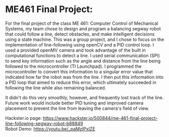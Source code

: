 # ME461 Final Project:

For the final project of the class ME 461: Computer Control of Mechanical Systems, my team chose to design and program a balancing segway robot that could follow a line, detect obstacles, and make intelligent decisions using a state machine. This was a group project, and I chose to focus on the implementation of line-following using openCV and a PID control loop. I used a provided openMV camera and took advantage of the built in computational functions to detect a line. I used serial communication (SPI) to send key information such as the angle and distance from the line being followed to the microcontroller (TI Launchpad). I programmed the microcontroller to convert this information to a singular error value that indicated how far the robot was from the line. I then put this information into a PID loop that aimed to reduce this error, which ultimately succeeded in following the line while also remaining balanced.

It didn't do this very smoothly, however, and frequently lost track of the line. Future work would include better PID tuning and improved camera placement to prevent the line from leaving the camera's field of view.

Hackster.io page: https://www.hackster.io/500844/me-461-final-project-line-following-segway-robot-b88849 </br>
Robot Demo: https://youtu.be/_paMzIPxlZE
